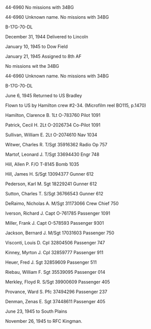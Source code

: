 





44-6960 No missions with 34BG






 




44-6960 Unknown name. No missions with 34BG

B-17G-70-DL

December 31, 1944 Delivered to Lincoln

January 10, 1945 to Dow Field

January 21, 1945 Assigned to 8th AF

No missions wit the 34BG

44-6960 Unknown name. No missions with 34BG

B-17G-70-DL

June 6, 1945 Returned to US Bradley

Flown to US by Hamilton crew #2-34. (Microfilm reel BO115,
p.1470)

Hamilton, Clarence
B.
1Lt
O-783760
Pilot
1091

Patrick, Cecil
H.
2Lt
O-2026734
Co-Pilot
1091

Sullivan, William
E.
2Lt
O-2074610
Nav
1034

Witwer, Charles R.
T/Sgt
35916362
Radio Op
757

Martof, Leonard
J.
T/Sgt
33694430
Engr
748

Hill, Allen
P.
F/O
T-8145
Bomb
1035

Hill, James
H.
S/Sgt
13094377
Gunner
612

Pederson, Karl
M.
Sgt
18229241
Gunner
612

Sutton, Charles
T.
S/Sgt
36766543
Gunner
612

DeRaimo, Nicholas
A.
M/Sgt
31173066
Crew Chief
750

Iverson, Richard
J.
Capt
O-761785
Passenger
1091

Miller, Frank
J.
Capt
O-578593
Passenger
9301

Jackson, Bernard
J.
M/Sgt
17031603
Passenger
750

Visconti, Louis
D.
Cpl 32804506
Passenger
747

Kinney, Myrton
J.
Cpl
32859777
Passenger
911

Heuer, Fred
J.
Sgt
32859609
Passenger
511

Riebau, William
F.
Sgt
35539095
Passenger
014

Merkley, Floyd
R.
S/Sgt
39900609
Passenger
405

Provance, Ward
S.
Pfc
37494296
Passenger
237

Denman, Zenas
E.
Sgt
37448611
Passenger
405

June 23, 1945 to South Plains

November 26, 1945 to RFC Kingman.




